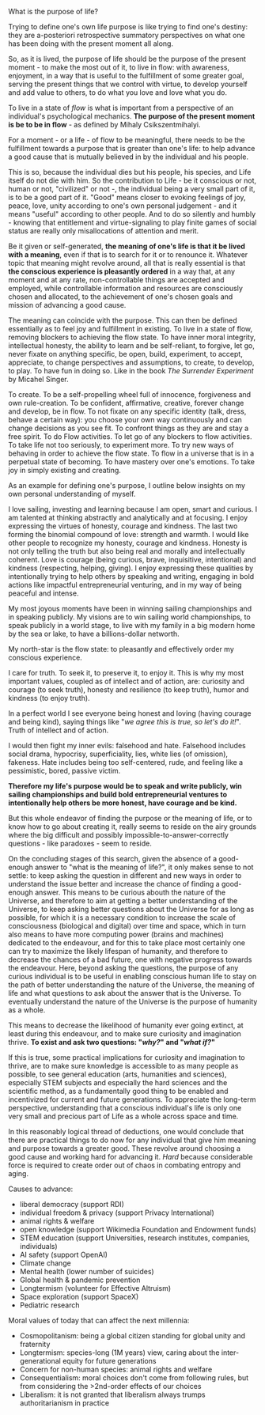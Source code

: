 What is the purpose of life?

Trying to define one's own life purpose is like trying to find one's destiny: they are a-posteriori retrospective summatory perspectives on what one has been doing with the present moment all along.

So, as it is lived, the purpose of life should be the purpose of the present moment - to make the most out of it, to live in flow: with awareness, enjoyment, in a way that is useful to the fulfillment of some greater goal, serving the present things that we control with virtue, to develop yourself and add value to others, to do what you love and love what you do.

To live in a state of *flow* is what is important from a perspective of an individual's psychological mechanics.
**The purpose of the present moment is be to be in flow** - as defined by Mihaly Csikszentmihalyi.

For a moment - or a life - of flow to be meaningful, there needs to be the fulfillment towards a purpose that is greater than one's life: to help advance a good cause that is mutually believed in by the individual and his people.

This is so, because the individual dies but his people, his species, and Life itself do not die with him.
So the contribution to Life - be it conscious or not, human or not, "civilized" or not -, the individual being a very small part of it, is to be a good part of it.
"Good" means closer to evoking feelings of joy, peace, love, unity according to one's own personal judgement - and it means "useful" according to other people.
And to do so silently and humbly - knowing that entitlement and virtue-signaling to play finite games of social status are really only misallocations of attention and merit.

Be it given or self-generated, **the meaning of one's life is that it be lived with a meaning**, even if that is to search for it or to renounce it.
Whatever topic that meaning might revolve around, all that is really essential is that **the conscious experience is pleasantly ordered** in a way that, at any moment and at any rate, non-controllable things are accepted and employed, while controllable information and resources are consciously chosen and allocated, to the achievement of one's chosen goals and mission of advancing a good cause.

The meaning can coincide with the purpose.
This can then be defined essentially as to feel joy and fulfillment in existing.
To live in a state of flow, removing blockers to achieving the flow state.
To have inner moral integrity, intellectual honesty, the ability to learn and be self-reliant, to forgive, let go, never fixate on anything specific, be open, build, experiment, to accept, appreciate, to change perspectives and assumptions, to create, to develop, to play.
To have fun in doing so.
Like in the book *The Surrender Experiment* by Micahel Singer.

To create.
To be a self-propelling wheel full of innocence, forgiveness and own rule-creation.
To be confident, affirmative, creative, forever change and develop, be in flow.
To not fixate on any specific identity (talk, dress, behave a certain way): you choose your own way continuously and can change decisions as you see fit.
To confront things as they are and stay a free spirit.
To do Flow activities.
To let go of any blockers to flow activities.
To take life not too seriously, to experiment more.
To try new ways of behaving in order to achieve the flow state.
To flow in a universe that is in a perpetual state of becoming.
To have mastery over one's emotions.
To take joy in simply existing and creating.

As an example for defining one's purpose, I outline below insights on my own personal understanding of myself.

I love sailing, investing and learning because I am open, smart and curious.
I am talented at thinking abstractly and analytically and at focusing.
I enjoy expressing the virtues of honesty, courage and kindness. The last two forming the binomial compound of love: strength and warmth.
I would like other people to recognize my honesty, courage and kindness.
Honesty is not only telling the truth but also being real and morally and intellectually coherent.
Love is courage (being curious, brave, inquisitive, intentional) and kindness (respecting, helping, giving).
I enjoy expressing these qualities by intentionally trying to help others by speaking and writing, engaging in bold actions like impactful entrepreneurial venturing, and in my way of being peaceful and intense.

My most joyous moments have been in winning sailing championships and in speaking publicly.
My visions are to win sailing world championships, to speak publicly in a world stage, to live with my family in a big modern home by the sea or lake, to have a billions-dollar networth.

My north-star is the flow state: to pleasantly and effectively order my conscious experience.

I care for truth.
To seek it, to preserve it, to enjoy it.
This is why my most important values, coupled as of intellect and of action, are: curiosity and courage (to seek truth), honesty and resilience (to keep truth), humor and kindness (to enjoy truth).

In a perfect world I see everyone being honest and loving (having courage and being kind), saying things like "*we agree this is true, so let's do it!*". Truth of intellect and of action.

I would then fight my inner evils: falsehood and hate.
Falsehood includes social drama, hypocrisy, superficiality, lies, white lies (of omission), fakeness.
Hate includes being too self-centered, rude, and feeling like a pessimistic, bored, passive victim.

**Therefore my life's purpose would be to speak and write publicly, win sailing championships and build bold entrepreneurial ventures to intentionally help others be more honest, have courage and be kind.**


But this whole endeavor of finding the purpose or the meaning of life, or to know how to go about creating it, really seems to reside on the airy grounds where the big difficult and possibly impossible-to-answer-correctly questions - like paradoxes - seem to reside.

On the concluding stages of this search, given the absence of a good-enough answer to "what is the meaning of life?", it only makes sense to not settle: to keep asking the question in different and new ways in order to understand the issue better and increase the chance of finding a good-enough answer.
This means to be curious abouth the nature of the Universe, and therefore to aim at getting a better understanding of the Universe, to keep asking better questions about the Universe for as long as possible, for which it is a necessary condition to increase the scale of consciousness (biological and digital) over time and space, which in turn also means to have more computing power (brains and machines) dedicated to the endeavour, and for this to take place most certainly one can try to maximize the likely lifespan of humanity, and therefore to decrease the chances of a bad future, one with negative progress towards the endeavour.
Here, beyond asking the questions, the purpose of any curious individual is to be useful in enabling conscious human life to stay on the path of better understanding the nature of the Universe, the meaning of life and what questions to ask about the answer that is the Universe.
To eventually understand the nature of the Universe is the purpose of humanity as a whole.

This means to decrease the likelihood of humanity ever going extinct, at least during this endeavour, and to make sure curiosity and imagination thrive.
**To exist and ask two questions: "*why?*" and "*what if?*"**

If this is true, some practical implications for curiosity and imagination to thrive, are to make sure knowledge is accessible to as many people as possible, to see general education (arts, humanities and sciences), especially STEM subjects and especially the hard sciences and the scientific method, as a fundamentally good thing to be enabled and incentivized for current and future generations.
To appreciate the long-term perspective, understanding that a conscious individual's life is only one very small and precious part of Life as a whole across space and time.

In this reasonably logical thread of deductions, one would conclude that there are practical things to do now for any individual that give him meaning and purpose towards a greater good.
These revolve around choosing a good cause and working hard for advancing it. *Hard* because considerable force is required to create order out of chaos in combating entropy and aging.

Causes to advance:
- liberal democracy (support RDI)
- individual freedom & privacy (support Privacy International)
- animal rights & welfare
- open knowledge (support Wikimedia Foundation and Endowment funds)
- STEM education (support Universities, research institutes, companies, individuals)
- AI safety (support OpenAI)
- Climate change
- Mental health (lower number of suicides)
- Global health & pandemic prevention
- Longtermism (volunteer for Effective Altruism)
- Space exploration (support SpaceX)
- Pediatric research

Moral values of today that can affect the next millennia:
- Cosmopolitanism: being a global citizen standing for global unity and fraternity
- Longtermism: species-long (1M years) view, caring about the inter-generational equity for future generations
- Concern for non-human species: animal rights and welfare
- Consequentialism: moral choices don't come from following rules, but from considering the >2nd-order effects of our choices
- Liberalism: it is not granted that liberalism always trumps authoritarianism in practice
